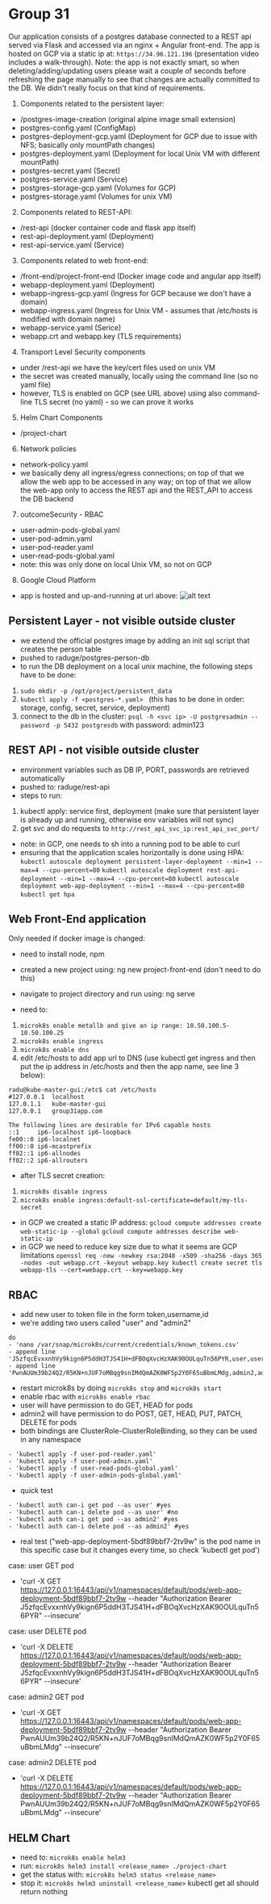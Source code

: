 # Group 31

Our application consists of a postgres database connected to a REST api served via Flask and accessed via an nginx + Angular front-end.
The app is hosted on GCP via a static ip at: `https://34.96.121.196` (presentation video includes a walk-through).
Note: the app is not exactly smart, so when deleting/adding/updating users please wait a couple of seconds before refreshing the page manually to see that changes are actually committed to the DB. We didn't really focus on that kind of requirements.

1. Components related to the persistent layer:
- /postgres-image-creation (original alpine image small extension)
- postgres-config.yaml (ConfigMap)
- postgres-deployment-gcp.yaml (Deployment for GCP due to issue with NFS; basically only mountPath changes)
- postgres-deployment.yaml (Deployment for local Unix VM with different mountPath)
- postgres-secret.yaml (Secret)
- postgres-service.yaml (Service)
- postgres-storage-gcp.yaml (Volumes for GCP)
- postgres-storage.yaml (Volumes for unix VM)
2. Components related to REST-API:
- /rest-api (docker container code and flask app itself)
- rest-api-deployment.yaml (Deployment)
- rest-api-service.yaml (Service)
3. Components related to web front-end:
- /front-end/project-front-end (Docker image code and angular app itself)
- webapp-deployment.yaml (Deployment)
- webapp-ingress-gcp.yaml (Ingress for GCP because we don't have a domain)
- webapp-ingress.yaml (Ingress for Unix VM - assumes that /etc/hosts is modified with domain name)
- webapp-service.yaml (Serice)
- webapp.crt and webapp.key (TLS requirements)
4. Transport Level Security components
- under /rest-api we have the key/cert files used on unix VM
- the secret was created manually, locally using the command line (so no yaml file)
- however, TLS is enabled on GCP (see URL above) using also command-line TLS secret (no yaml) - so we can prove it works
5. Helm Chart Components
- /project-chart
6. Network policies
- network-policy.yaml
- we basically deny all ingress/egress connections; on top of that we allow the web app to be accessed in any way; on top of that we allow the web-app only to access the REST api and the REST_API to access the DB backend
7. outcomeSecurity - RBAC
- user-admin-pods-global.yaml
- user-pod-admin.yaml
- user-pod-reader.yaml
- user-read-pods-global.yaml
- note: this was only done on local Unix VM, so not on GCP
8. Google Cloud Platform
- app is hosted and up-and-running at url above:
![alt text](GCP_proof_1.jpg)


## Persistent Layer - not visible outside cluster

- we extend the official postgres image by adding an init sql script that creates the person table
- pushed to raduge/postgres-person-db
- to run the DB deployment on a local unix machine, the following steps have to be done:
1. ` sudo mkdir -p /opt/project/persistent_data `
2. `kubectl apply -f <postgres-*.yaml> ` (this has to be done in order: storage, config, secret, service, deployment)
3. connect to the db in the cluster:
`psql -h <svc ip> -U postgresadmin --password -p 5432 postgresdb`
with password: admin123

## REST API - not visible outside cluster

- environment variables such as DB IP, PORT, passwords are retrieved automatically
- pushed to: raduge/rest-api
- steps to run:
1. kubectl apply: service first, deployment (make sure that persistent layer is already up and running, otherwise env variables will not sync)
2. get svc and do requests to `http://rest_api_svc_ip:rest_api_svc_port/`
- note: in GCP, one needs to sh into a running pod to be able to curl 
- ensuring that the application scales horizontally is done using HPA:
`kubectl autoscale deployment persistent-layer-deployment --min=1 --max=4 --cpu-percent=80`
`kubectl autoscale deployment rest-api-deployment --min=1 --max=4 --cpu-percent=80`
`kubectl autoscale deployment web-app-deployment --min=1 --max=4 --cpu-percent=80`
`kubectl get hpa`

## Web Front-End application

Only needed if docker image is changed:
- need to install node, npm
- created a new project using: ng new project-front-end (don't need to do this)
- navigate to project directory and run using: ng serve

- need to:
1. `microk8s enable metallb and give an ip range: 10.50.100.5-10.50.100.25`
2. `microk8s enable ingress`
3. `microk8s enable dns`
4. edit /etc/hosts to add app url to DNS (use kubectl get ingress and then put the ip address in /etc/hosts and then the app name, see line 3 below):

```
radu@kube-master-gui:/etc$ cat /etc/hosts
#127.0.0.1	localhost
127.0.1.1	kube-master-gui
127.0.0.1	group31app.com

The following lines are desirable for IPv6 capable hosts
::1     ip6-localhost ip6-loopback
fe00::0 ip6-localnet
ff00::0 ip6-mcastprefix
ff02::1 ip6-allnodes
ff02::2 ip6-allrouters
```

- after TLS secret creation:
1. `microk8s disable ingress`
2. `microk8s enable ingress:default-ssl-certificate=default/my-tls-secret`

- in GCP we created a static IP address:
`gcloud compute addresses create web-static-ip --global`
`gcloud compute addresses describe web-static-ip`
- in GCP we need to reduce key size due to what it seems are GCP limitations `openssl req -new -newkey rsa:2048 -x509 -sha256 -days 365 -nodes -out webapp.crt -keyout webapp.key kubectl create secret tls webapp-tls --cert=webapp.crt --key=webapp.key`

## RBAC

- add new user to token file in the form token,username,id 
- we're adding two users called "user" and "admin2"
```
do 
- 'nano /var/snap/microk8s/current/credentials/known_tokens.csv'
- append line 'J5zfqcEvxxnhVy9kign6P5ddH3TJS41H+dFBOqXvcHzXAK90OULquTn56PYR,user,userid'
- append line 'PwnAUUm39b24Q2/R5KN+nJUF7oMBqg9snIMdQmAZK0WF5p2Y0F65uBbmLMdg,admin2,admin2'
```
- restart microk8s by doing `microk8s stop` and `microk8s start`
- enable rbac with `microk8s enable rbac`
- user will have permission to do GET, HEAD for pods
- admin2 will have permission to do POST, GET, HEAD, PUT, PATCH, DELETE for pods
- both bindings are ClusterRole-ClusterRoleBinding, so they can be used in any namespace
```
- 'kubectl apply -f user-pod-reader.yaml'
- 'kubectl apply -f user-pod-admin.yaml'
- 'kubectl apply -f user-read-pods-global.yaml'
- 'kubectl apply -f user-admin-pods-global.yaml'
```
- quick test
 ```   
- 'kubectl auth can-i get pod --as user' #yes    
- 'kubectl auth can-i delete pod --as user' #no    
- 'kubectl auth can-i get pod --as admin2' #yes    
- 'kubectl auth can-i delete pod --as admin2' #yes
```

- real test ("web-app-deployment-5bdf89bbf7-2tv9w" is the pod name in this specific case but it changes every time, so check 'kubectl get pod')

case: user GET pod
- 'curl -X GET https://127.0.0.1:16443/api/v1/namespaces/default/pods/web-app-deployment-5bdf89bbf7-2tv9w --header "Authorization Bearer J5zfqcEvxxnhVy9kign6P5ddH3TJS41H+dFBOqXvcHzXAK90OULquTn56PYR" --insecure'

case: user DELETE pod
- 'curl -X DELETE https://127.0.0.1:16443/api/v1/namespaces/default/pods/web-app-deployment-5bdf89bbf7-2tv9w --header "Authorization Bearer J5zfqcEvxxnhVy9kign6P5ddH3TJS41H+dFBOqXvcHzXAK90OULquTn56PYR" --insecure'

case: admin2 GET pod
- 'curl -X GET https://127.0.0.1:16443/api/v1/namespaces/default/pods/web-app-deployment-5bdf89bbf7-2tv9w --header "Authorization Bearer PwnAUUm39b24Q2/R5KN+nJUF7oMBqg9snIMdQmAZK0WF5p2Y0F65uBbmLMdg" --insecure'

case: admin2 DELETE pod
- 'curl -X DELETE https://127.0.0.1:16443/api/v1/namespaces/default/pods/web-app-deployment-5bdf89bbf7-2tv9w --header "Authorization Bearer PwnAUUm39b24Q2/R5KN+nJUF7oMBqg9snIMdQmAZK0WF5p2Y0F65uBbmLMdg" --insecure'

## HELM Chart

- need to: `microk8s enable helm3`
- run: `microk8s helm3 install <release_name> ./project-chart`
- get the status with: `microk8s helm3 status <release_name>`
- stop it: `microk8s helm3 uninstall <release_name>`
kubectl get all should return nothing
